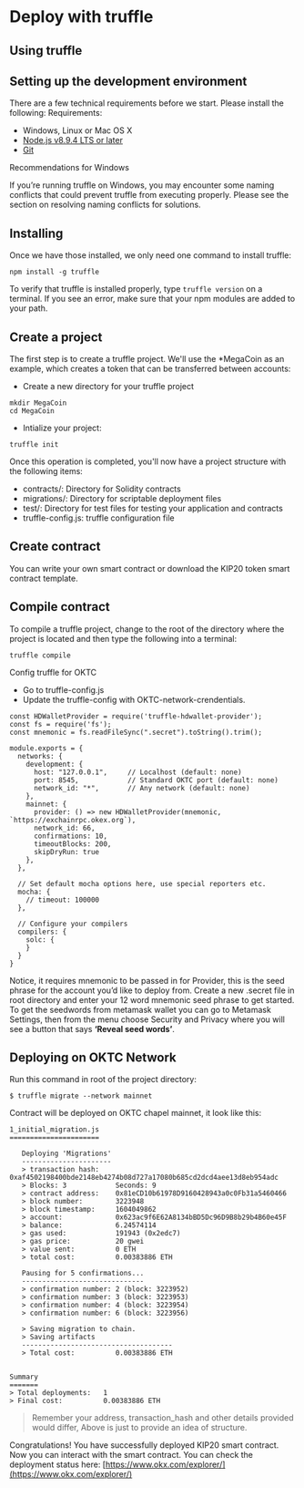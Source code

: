 # Deploy with truffle
## Using truffle
## Setting up the development environment
There are a few technical requirements before we start. Please install the following: Requirements:
- Windows, Linux or Mac OS X
- [Node.js v8.9.4 LTS or later](https://nodejs.org/en/)
- [Git](https://git-scm.com/)

Recommendations for Windows

If you’re running truffle on Windows, you may encounter some naming conflicts that could prevent truffle from executing properly. Please see the section on resolving naming conflicts for solutions.
## Installing
Once we have those installed, we only need one command to install truffle:

```
npm install -g truffle
```
To verify that truffle is installed properly, type `truffle version` on a terminal. If you see an error, make sure that your npm modules are added to your path.

## Create a project
The first step is to create a truffle project. We'll use the *MegaCoin as an example, which creates a token that can be transferred between accounts:
- Create a new directory for your truffle project
```
mkdir MegaCoin
cd MegaCoin
```
- Intialize your project:
```
truffle init
```
Once this operation is completed, you'll now have a project structure with the following items:
- contracts/: Directory for Solidity contracts
- migrations/: Directory for scriptable deployment files
- test/: Directory for test files for testing your application and contracts
- truffle-config.js: truffle configuration file

## Create contract
You can write your own smart contract or download the KIP20 token smart contract template.

## Compile contract
To compile a truffle project, change to the root of the directory where the project is located and then type the following into a terminal:
```
truffle compile
```
Config truffle for OKTC
- Go to truffle-config.js
- Update the truffle-config with OKTC-network-crendentials.
```
const HDWalletProvider = require('truffle-hdwallet-provider');
const fs = require('fs');
const mnemonic = fs.readFileSync(".secret").toString().trim();

module.exports = {
  networks: {
    development: {
      host: "127.0.0.1",     // Localhost (default: none)
      port: 8545,            // Standard OKTC port (default: none)
      network_id: "*",       // Any network (default: none)
    },
    mainnet: {
      provider: () => new HDWalletProvider(mnemonic, `https://exchainrpc.okex.org`),
      network_id: 66,
      confirmations: 10,
      timeoutBlocks: 200,
      skipDryRun: true
    },
  },

  // Set default mocha options here, use special reporters etc.
  mocha: {
    // timeout: 100000
  },

  // Configure your compilers
  compilers: {
    solc: {
    }
  }
}
```
Notice, it requires mnemonic to be passed in for Provider, this is the seed phrase for the account you’d like to deploy from. Create a new .secret file in root directory and enter your 12 word mnemonic seed phrase to get started. To get the seedwords from metamask wallet you can go to Metamask Settings, then from the menu choose Security and Privacy where you will see a button that says **‘Reveal seed words’**.
## Deploying on OKTC Network
Run this command in root of the project directory:
```
$ truffle migrate --network mainnet
```
Contract will be deployed on OKTC chapel mainnet, it look like this:
```
1_initial_migration.js
======================

   Deploying 'Migrations'
   ----------------------
   > transaction hash:    0xaf4502198400bde2148eb4274b08d727a17080b685cd2dcd4aee13d8eb954adc
   > Blocks: 3            Seconds: 9
   > contract address:    0x81eCD10b61978D9160428943a0c0Fb31a5460466
   > block number:        3223948
   > block timestamp:     1604049862
   > account:             0x623ac9f6E62A8134bBD5Dc96D9B8b29b4B60e45F
   > balance:             6.24574114
   > gas used:            191943 (0x2edc7)
   > gas price:           20 gwei
   > value sent:          0 ETH
   > total cost:          0.00383886 ETH

   Pausing for 5 confirmations...
   ------------------------------
   > confirmation number: 2 (block: 3223952)
   > confirmation number: 3 (block: 3223953)
   > confirmation number: 4 (block: 3223954)
   > confirmation number: 6 (block: 3223956)

   > Saving migration to chain.
   > Saving artifacts
   -------------------------------------
   > Total cost:          0.00383886 ETH


Summary
=======
> Total deployments:   1
> Final cost:          0.00383886 ETH
```
> Remember your address, transaction_hash and other details provided would differ, Above is just to provide an idea of structure.

Congratulations! You have successfully deployed KIP20 smart contract. Now you can interact with the smart contract.
You can check the deployment status here: [https://www.okx.com/explorer/](https://www.okx.com/explorer/) 

